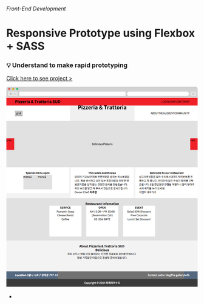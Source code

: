 
###### Front-End Development

# Responsive Prototype using Flexbox + SASS

### :bulb: Understand to make rapid prototyping
[Click here to see project >](https://jistudio.github.io/My_CSS_STUDY/03_sass_flexbox_prototype/index.html)

[<img src="/ASSETS/pizza_proto.jpg" alt="vertical align">](https://jistudio.github.io/My_CSS_STUDY/03_sass_flexbox_prototype/index.html)

-


